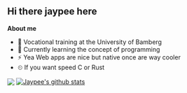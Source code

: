 ## Hi there jaypee here 

<!--
**develcooking/develcooking** is a ✨ _special_ ✨ repository because its `README.md` (this file) appears on your GitHub profile.

Here are some ideas to get you started:

- 🔭 I’m currently working on ...
- 🌱 I’m currently learning ...
- 👯 I’m looking to collaborate on ...
- 🤔 I’m looking for help with ...
- 💬 Ask me about ...
- 📫 How to reach me: ...
- 😄 Pronouns: ...
- ⚡ Fun fact: ...
-->
**About me**
- 🔭 Vocational training at the University of Bamberg
- 🌱 Currently learning the concept of programming
- ⚡ Yea Web apps are nice but native once are way cooler
- ⏲ If you want speed C or Rust

<a href="https://github.com/anuraghazra/github-readme-stats"><img align="center" src="https://github-readme-stats.vercel.app/api/top-langs/?username=develcooking&layout=compact&hide_border=true&" /></a>  <a href="https://github.com/anuraghazra/github-readme-stats"><img align="center" src="https://github-readme-stats.vercel.app/api?username=develcooking&show_icons=true&include_all_commits=true&hide_border=true&hide_rank=true" alt="Jaypee's github stats" /></a> 

